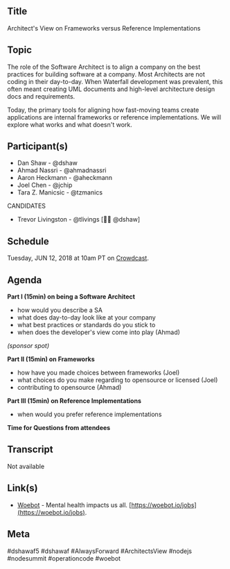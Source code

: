 ## Title

Architect's View on Frameworks versus Reference Implementations

## Topic

The role of the Software Architect is to align a company on the best practices for building software at a company. Most Architects are not coding in their day-to-day. When Waterfall development was prevalent, this often meant creating UML documents and high-level architecture design docs and requirements.

Today, the primary tools for aligning how fast-moving teams create applications are internal frameworks or reference implementations. We will explore what works and what doesn't work.

## Participant(s)

* Dan Shaw - @dshaw
* Ahmad Nassri - @ahmadnassri
* Aaron Heckmann - @aheckmann
* Joel Chen - @jchip
* Tara Z. Manicsic - @tzmanics

CANDIDATES
* Trevor Livingston - @tlivings [💁‍♂️ @dshaw]

## Schedule
Tuesday, JUN 12, 2018 at 10am PT on [Crowdcast](https://www.crowdcast.io/e/dshawaf5).

## Agenda

**Part I (15min) on being a Software Architect**
- how would you describe a SA
- what does day-to-day look like at your company
- what best practices or standards do you stick to
- when does the developer's view come into play (Ahmad)

_(sponsor spot)_

**Part II (15min) on Frameworks**
- how have you made choices between frameworks (Joel)
- what choices do you make regarding to opensource or licensed (Joel)
- contributing to opensource (Ahmad)

**Part III  (15min) on Reference Implementations**
- when would you prefer reference implementations

**Time for Questions from attendees**

## Transcript

Not available

## Link(s)

* [Woebot](https://woebot.io/?r=dshawaf) - Mental health impacts us all. [https://woebot.io/jobs](https://woebot.io/jobs).

## Meta

#dshawaf5 #dshawaf #AlwaysForward #ArchitectsView  #nodejs #nodesummit #operationcode #woebot